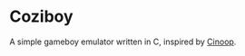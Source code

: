 # Coziboy
A simple gameboy emulator written in C,
inspired by [Cinoop](https://github.com/CTurt/Cinoop).
